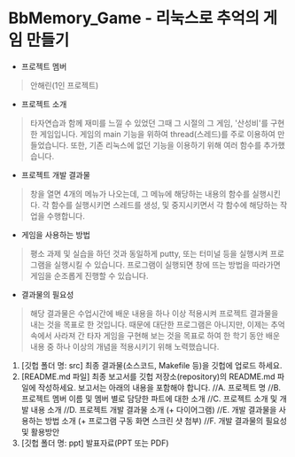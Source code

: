 # BbMemory_Game - 리눅스로 추억의 게임 만들기


* 프로젝트 멤버

> 안해린(1인 프로젝트)
>


* 프로젝트 소개 

> 타자연습과 함께 재미를 느낄 수 있었던 그때 그 시절의 그 게임, '산성비'를 구현한 게임입니다.
> 게임의 main 기능을 위하여 thread(스레드)를 주로 이용하여 만들었습니다. 
> 또한, 기존 리눅스에 없던 기능을 이용하기 위해 여러 함수를 추가했습니다.


* 프로젝트 개발 결과물

> 창을 열면 4개의 메뉴가 나오는데, 그 메뉴에 해당하는 내용의 함수를 실행시킨다.
> 각 함수를 실행시키면 스레드를 생성, 및 중지시키면서 각 함수에 해당하는 작업을 수행합니다.


* 게임을 사용하는 방법

> 평소 과제 및 실습을 하던 것과 동일하게 putty, 또는 터미널 등을 실행시켜 프로그램을 실행시킬 수 있습니다.
> 프로그램이 실행되면 창에 뜨는 방법을 따라가면 게임을 순조롭게 진행할 수 있습니다.


* 결과물의 필요성

> 해당 결과물은 수업시간에 배운 내용을 하나 이상 적용시켜 프로젝트 결과물을 내는 것을 목표로 한 것입니다.
> 때문에 대단한 프로그램은 아니지만, 이제는 추억 속에서 사라져 간 타자 게임을 구현해 보는 것을 목표로 하여 한 학기 동안 배운 내용 중 하나 이상의 개념을 적용시키기 위해 노력했습니다.



1.	[깃헙 폴더 명: src] 최종 결과물(소스코드, Makefile 등)을 깃헙에 업로드 하세요.
2.	[README.md 파일] 최종 보고서를 깃헙 저장소(repository)의 README.md 파일에 작성하세요. 보고서는 아래의 내용을 포함해야 합니다.
//A.	프로젝트 명 
//B.	프로젝트 멤버 이름 및 멤버 별로 담당한 파트에 대한 소개
//C.	프로젝트 소개 및 개발 내용 소개
//D.	프로젝트 개발 결과물 소개 (+ 다이어그램)
//E.	개발 결과물을 사용하는 방법 소개 (+ 프로그램 구동 화면 스크린 샷 첨부)
//F.	개발 결과물의 필요성 및 활용방안
3.	[깃헙 폴더 명: ppt] 발표자료(PPT 또는 PDF)


